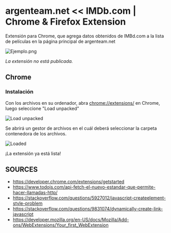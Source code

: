 
# argenteam.net << IMDb.com | Chrome & Firefox Extension
Extensión para Chrome, que agrega datos obtenidos de IMBd.com a la lista de películas en la página principal de argenteam.net

![Ejemplo.png](Documentación/Ejemplo.png)

*La extensión no está publicada.*

## Chrome
### Instalación
Con los archivos en su ordenador, abra [chrome://extensions/](chrome://extensions/) en Chrome, luego seleccione "Load unpacked"

![Load unpacked](Documentación/load_unpacked.png)

Se abrirá un gestor de archivos en el cuál deberá seleccionar la carpeta contenedora de los archivos.

![Loaded](Documentación/loaded.png)

¡La extensión ya está lista!

## SOURCES

 - https://developer.chrome.com/extensions/getstarted
 - https://www.todojs.com/api-fetch-el-nuevo-estandar-que-permite-hacer-llamadas-http/
 - https://stackoverflow.com/questions/5927012/javascript-createelement-style-problem
 - https://stackoverflow.com/questions/9831074/dynamically-create-link-javascript
 - https://developer.mozilla.org/en-US/docs/Mozilla/Add-ons/WebExtensions/Your_first_WebExtension
